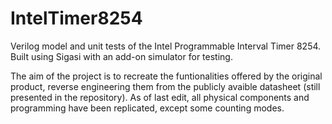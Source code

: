 # IntelTimer8254
Verilog model and unit tests of the Intel Programmable Interval Timer 8254. Built using Sigasi with an add-on simulator for testing.

The aim of the project is to recreate the funtionalities offered by the original product, reverse engineering them from the publicly avaible datasheet (still presented in the repository).
As of last edit, all physical components and programming have been replicated, except some counting modes.
